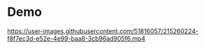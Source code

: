 # Demo



https://user-images.githubusercontent.com/51816057/215260224-f8f7ec3d-e52e-4e99-baa8-3cb96ad905f6.mp4

